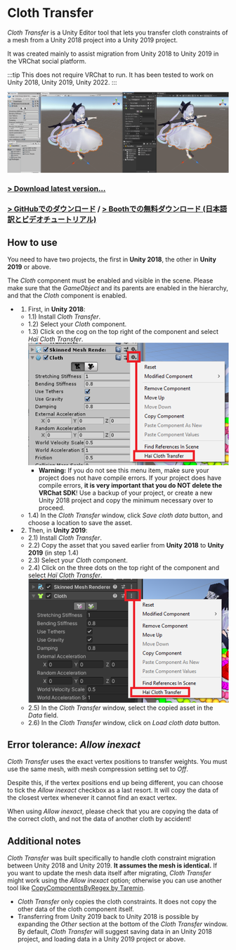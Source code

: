 ﻿# Cloth Transfer

*Cloth Transfer* is a Unity Editor tool that lets you transfer cloth constraints of a mesh from a Unity 2018 project into a Unity 2019 project.

It was created mainly to assist migration from Unity 2018 to Unity 2019 in the VRChat social platform.

:::tip
This does not require VRChat to run. It has been tested to work on Unity 2018, Unity 2019, Unity 2022.
:::

![](https://github.com/hai-vr/unity-2018-2019-cloth-transfer/raw/z-res-pictures/Documentation/illustration.gif)

### [> Download latest version...](https://github.com/hai-vr/unity-2018-2019-cloth-transfer/releases)

### [> GitHubでのダウンロード](https://github.com/hai-vr/unity-2018-2019-cloth-transfer/releases) / [> Boothでの無料ダウンロード (日本語訳とビデオチュートリアル)](https://booth.pm/en/items/3136328)

## How to use

You need to have two projects, the first in **Unity 2018**, the other in **Unity 2019** or above.

The *Cloth* component must be enabled and visible in the scene. Please make sure that the *GameObject* and its parents are enabled in the hierarchy, and that the *Cloth* component is enabled.

- 1) First, in **Unity 2018**:
    - 1.1) Install *Cloth Transfer*.
    - 1.2) Select your *Cloth* component.
    - 1.3) Click on the cog on the top right of the component and select *Haï Cloth Transfer*.
      ![](https://github.com/hai-vr/unity-2018-2019-cloth-transfer/raw/z-res-pictures/Documentation/ct1.png)
        - **Warning:** If you do not see this menu item, make sure your project does not have compile errors. If your project does have compile errors, **it is very important that you do NOT delete the VRChat SDK**! Use a backup of your project, or create a new Unity 2018 project and copy the minimum necessary over to proceed.
    - 1.4) In the *Cloth Transfer* window, click *Save cloth data* button, and choose a location to save the asset.

- 2) Then, in **Unity 2019**:
    - 2.1) Install *Cloth Transfer*.
    - 2.2) Copy the asset that you saved earlier from **Unity 2018** to **Unity 2019** (in step 1.4)
    - 2.3) Select your *Cloth* component.
    - 2.4) Click on the three dots on the top right of the component and select *Haï Cloth Transfer*.
      ![](https://github.com/hai-vr/unity-2018-2019-cloth-transfer/raw/z-res-pictures/Documentation/ct2.png)
    - 2.5) In the *Cloth Transfer* window, select the copied asset in the *Data* field.
    - 2.6) In the *Cloth Transfer* window, click on *Load cloth data* button.

## Error tolerance: *Allow inexact*

*Cloth Transfer* uses the exact vertex positions to transfer weights. You must use the same mesh, with mesh compression setting set to *Off*.

Despite this, if the vertex positions end up being different, you can choose to tick the *Allow inexact* checkbox as a last resort. It will copy the data of the closest vertex whenever it cannot find an exact vertex.

When using *Allow inexact*, please check that you are copying the data of the correct cloth, and not the data of another cloth by accident!

## Additional notes

*Cloth Transfer* was built specifically to handle cloth constraint migration between Unity 2018 and Unity 2019. **It assumes the mesh is identical.** If you want to update the mesh data itself after migrating, *Cloth Transfer* might work using the *Allow inexact* option; otherwise you can use another tool like [CopyComponentsByRegex by Taremin](https://github.com/Taremin/CopyComponentsByRegex).
- *Cloth Transfer* only copies the cloth constraints. It does not copy the other data of the cloth component itself.
- Transferring from Unity 2019 back to Unity 2018 is possible by expanding the *Other* section at the bottom of the *Cloth Transfer* window.
  By default, *Cloth Transfer* will suggest saving data in an Unity 2018 project, and loading data in a Unity 2019 project or above. 